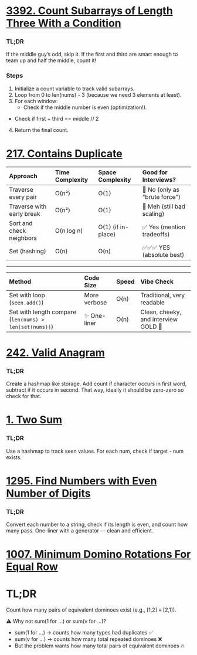 # [3392. Count Subarrays of Length Three With a Condition](https://leetcode.com/problems/count-subarrays-of-length-three-with-a-condition/submissions/1619641396/?envType=daily-question&envId=2025-04-27)

### TL;DR
If the middle guy’s odd, skip it. If the first and third are smart enough to team up and half the middle, count it!

### Steps
1. Initialize a count variable to track valid subarrays.
2. Loop from 0 to len(nums) - 3 (because we need 3 elements at least).
3. For each window:
    - Check if the middle number is even (optimization!).
- Check if first + third == middle // 2 
4. Return the final count.

# [217. Contains Duplicate](https://leetcode.com/problems/contains-duplicate/)

| Approach                     | Time Complexity | Space Complexity | Good for Interviews?          |
|:------------------------------|:----------------|:-----------------|:-------------------------------|
| Traverse every pair           | O(n²)            | O(1)              | 🚫 No (only as "brute force")   |
| Traverse with early break     | O(n²)            | O(1)              | 🚫 Meh (still bad scaling)      |
| Sort and check neighbors      | O(n log n)       | O(1) (if in-place)| ✅ Yes (mention tradeoffs)      |
| Set (hashing)                 | O(n)             | O(n)              | ✅✅✅ YES (absolute best)       |

-------------------------------------------------------
| Method                        | Code Size      | Speed     | Vibe Check                          |
|:-------------------------------|:---------------|:----------|:------------------------------------|
| Set with loop (`seen.add()`)    | More verbose   | O(n)      | Traditional, very readable          |
| Set with length compare (`len(nums) > len(set(nums))`) | ✨ One-liner | O(n) | Clean, cheeky, and interview GOLD 🌟 |


# [242. Valid Anagram](https://leetcode.com/problems/valid-anagram/)

### TL;DR
Create a hashmap like storage. Add count if character occurs in first word, subtract if it occurs in second. That way, ideally it should be zero-zero so check for that.

# [1. Two Sum](https://leetcode.com/problems/two-sum)

### TL;DR
Use a hashmap to track seen values. For each num, check if target - num exists.

# [1295. Find Numbers with Even Number of Digits](https://leetcode.com/problems/find-numbers-with-even-number-of-digits/description/?envType=daily-question&envId=2025-04-30)

### TL;DR
Convert each number to a string, check if its length is even, and count how many pass. One-liner with a generator — clean and efficient.

# [1007. Minimum Domino Rotations For Equal Row](https://leetcode.com/problems/minimum-domino-rotations-for-equal-row/?envType=daily-question&envId=2025-05-03)

# TL;DR
Count how many pairs of equivalent dominoes exist (e.g., [1,2] ≡ [2,1]).

⚠️ Why not sum(1 for ...) or sum(v for ...)?
- sum(1 for ...) → counts how many types had duplicates ✅
- sum(v for ...) → counts how many total repeated dominoes ❌
- But the problem wants how many total pairs of equivalent dominoes 🔥